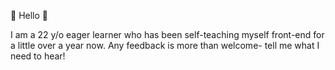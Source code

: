 👋 Hello 👋

I am a 22 y/o eager learner who has been self-teaching myself front-end for a little over a year now. Any feedback is more than welcome- tell me what I need to hear!
